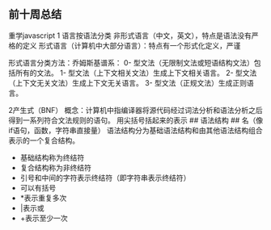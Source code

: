 ## 前十周总结

 重学javascript
1 语言按语法分类
非形式语言（中文，英文），特点是语法没有严格的定义
形式语言（计算机中大部分语言）：特点有一个形式化定义，严谨

形式语言分类方法：乔姆斯基谱系：
0- 型文法（无限制文法或短语结构文法）包括所有的文法。
1- 型文法（上下文相关文法）生成上下文相关语言。
2- 型文法（上下文无关文法）生成上下文无关语言。
3- 型文法（正规文法）生成正则语言。

2产生式（BNF）
概念：计算机中指编译器将源代码经过词法分析和语法分析之后得到一系列符合文法规则的语句。
用尖括号括起来的表示 ## 语法结构 ## 名（像if语句，函数，字符串直接量）
语法结构分为基础语法结构和由其他语法结构组合表示的一个复合结构。
- 基础结构称为终结符
- 复合结构称为非终结符
- 引号和中间的字符表示终结符（即字符串表示终结符）
- 可以有括号
- *表示重复多次
- |表示或
- +表示至少一次